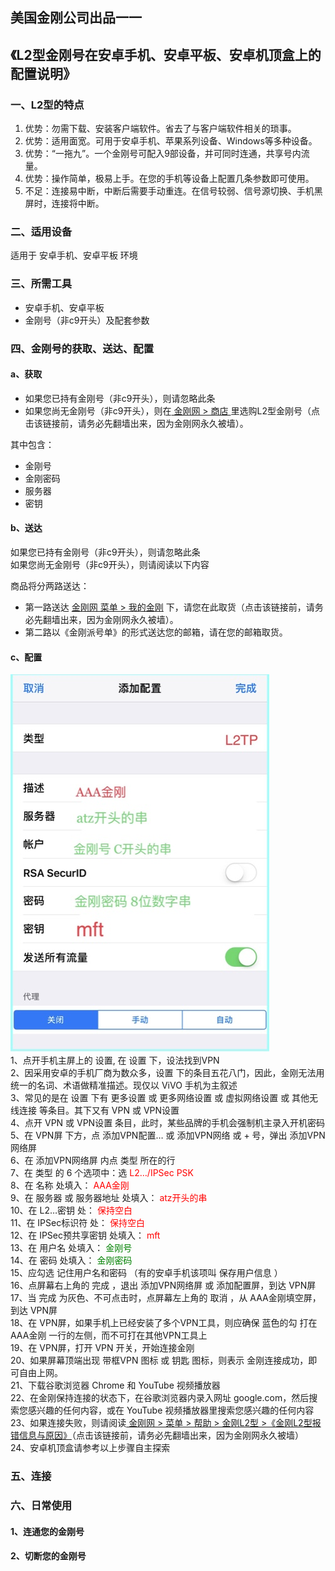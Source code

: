 ## 美国金刚公司出品一一

## 《L2型金刚号在安卓手机、安卓平板、安卓机顶盒上的配置说明》
### 一、L2型的特点

1. 优势：勿需下载、安装客户端软件。省去了与客户端软件相关的琐事。
2. 优势：适用面宽。可用于安卓手机、苹果系列设备、Windows等多种设备。
3. 优势：“一拖九”。一个金刚号可配入9部设备，并可同时连通，共享号内流量。
4. 优势：操作简单，极易上手。在您的手机等设备上配置几条参数即可使用。
4. 不足：连接易中断，中断后需要手动重连。在信号较弱、信号源切换、手机黑屏时，连接将中断。


### 二、适用设备
适用于 安卓手机、安卓平板 环境

### 三、所需工具
- 安卓手机、安卓平板
- 金刚号（非c9开头）及配套参数



### 四、金刚号的获取、送达、配置
#### a、获取

- 如果您已持有金刚号（非c9开头），则请忽略此条<br>
- 如果您尚无金刚号（非c9开头），则在[ 金刚网 > 商店 ](https://www.atozitpro.net/zh/shop/) 里选购L2型金刚号（点击该链接前，请务必先翻墙出来，因为金刚网永久被墙）。 

其中包含：<br>
- 金刚号<br>
- 金刚密码<br>
- 服务器<br>
- 密钥<br>



#### b、送达

如果您已持有金刚号（非c9开头），则请忽略此条<br>
如果您尚无金刚号（非c9开头），则请阅读以下内容<br>

商品将分两路送达：
- 第一路送达 [金刚网 菜单 > 我的金刚](https://www.atozitpro.net/zh/my-account/) 下，请您在此取货（点击该链接前，请务必先翻墙出来，因为金刚网永久被墙）。
- 第二路以《金刚派号单》的形式送达您的邮箱，请在您的邮箱取货。

#### c、配置
![image](A879369D-2981-462D-B869-E167B379C7F3.jpeg)<br>
1、点开手机主屏上的 设置, 在 设置 下，设法找到VPN<br>
2、因采用安卓的手机厂商为数众多，设置 下的条目五花八门，因此，金刚无法用统一的名词、术语做精准描述。现仅以 ViVO 手机为主叙述<br>
3、常见的是在 设置 下有 更多设置 或 更多网络设置 或 虚拟网络设置 或 其他无线连接 等条目。其下又有 VPN 或 VPN设置<br>
4、点开 VPN 或 VPN设置 条目，此时，某些品牌的手机会强制机主录入开机密码<br>
5、在 VPN屏 下方，点 添加VPN配置… 或 添加VPN网络 或 + 号，弹出 添加VPN网络屏<br>
6、在 添加VPN网络屏 内点 类型 所在的行<br>
7、在 类型 的 6 个选项中：选<font color="Red"> L2…/IPSec PSK </font><br>
8、在 名称 处填入：<font color="Red"> AAA金刚 </font><br>
9、在 服务器 或 服务器地址  处填入：<font color="Red"> atz开头的串 </font><br>
10、在 L2…密钥 处：<font color="Red"> 保持空白 </font><br>
11、在 IPSec标识符 处：<font color="Red"> 保持空白 </font><br>
12、在 IPSec预共享密钥 处填入：<font color="Red"> mft </font><br>
13、在 用户名 处填入：<font color="Green"> 金刚号 </font><br>
14、在 密码 处填入：<font color="Green"> 金刚密码 </font><br>
15、应勾选 记住用户名和密码 （有的安卓手机该项叫 保存用户信息 ）<br>
16、点屏幕右上角的 完成 ，退出 添加VPN网络屏 或 添加配置屏，到达 VPN屏<br>
17、当 完成 为灰色、不可点击时，点屏幕左上角的 取消 ，从 AAA金刚填空屏，到达 VPN屏<br>
18、在 VPN屏，如果手机上已经安装了多个VPN工具，则应确保 蓝色的勾 打在AAA金刚 一行的左侧，而不可打在其他VPN工具上<br>
19、在 VPN屏，打开 VPN 开关，开始连接金刚<br>
20、如果屏幕顶端出现  带框VPN 图标 或 钥匙 图标，则表示 金刚连接成功，即可自由上网。<br>
21、下载谷歌浏览器 Chrome 和 YouTube 视频播放器<br>
22、在金刚保持连接的状态下，在谷歌浏览器内录入网址 google.com，然后搜索您感兴趣的任何内容，或在 YouTube 视频播放器里搜索您感兴趣的任何内容<br>
23、如果连接失败，则请阅读[ 金刚网 > 菜单 > 帮助 > 金刚L2型 >《金刚L2型报错信息与原因》](https://www.atozitpro.net/zh/%e9%87%91%e5%88%9al2%e5%9e%8b%e6%8a%a5%e9%94%99%e4%bf%a1%e6%81%af%e4%b8%8e%e5%8e%9f%e5%9b%a0/)（点击该链接前，请务必先翻墙出来，因为金刚网永久被墙）<br>
24、安卓机顶盒请参考以上步骤自主探索
### 五、连接



### 六、日常使用

#### 1、连通您的金刚号



#### 2、切断您的金刚号
